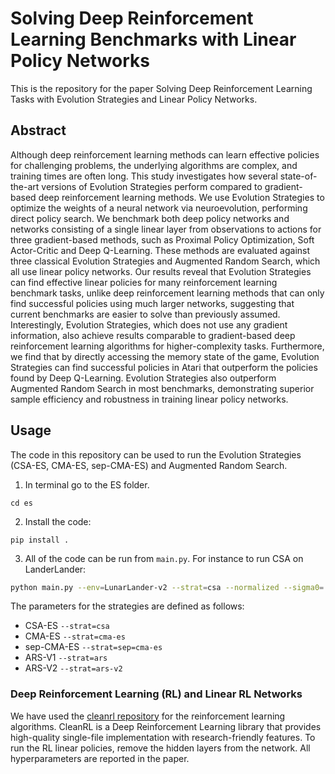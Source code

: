 # Solving Deep Reinforcement Learning Benchmarks with Linear Policy Networks

This is the repository for the paper Solving Deep Reinforcement Learning Tasks with
Evolution Strategies and Linear Policy Networks.

## Abstract

Although deep reinforcement learning methods can learn effective policies for challenging problems, the
underlying algorithms are complex, and training times are often long. This study investigates how several
state-of-the-art versions of Evolution Strategies perform compared to gradient-based deep reinforcement
learning methods. We use Evolution Strategies to optimize the weights of a neural network via neuroevolution,
performing direct policy search. We benchmark both deep policy networks and networks consisting of a
single linear layer from observations to actions for three gradient-based methods, such as Proximal Policy
Optimization, Soft Actor-Critic and Deep Q-Learning. These methods are evaluated against three classical
Evolution Strategies and Augmented Random Search, which all use linear policy networks. Our results reveal
that Evolution Strategies can find effective linear policies for many reinforcement learning benchmark tasks,
unlike deep reinforcement learning methods that can only find successful policies using much larger networks,
suggesting that current benchmarks are easier to solve than previously assumed. Interestingly, Evolution
Strategies, which does not use any gradient information, also achieve results comparable to gradient-based deep
reinforcement learning algorithms for higher-complexity tasks. Furthermore, we find that by directly accessing
the memory state of the game, Evolution Strategies can find successful policies in Atari that outperform the
policies found by Deep Q-Learning. Evolution Strategies also outperform Augmented Random Search in most
benchmarks, demonstrating superior sample efficiency and robustness in training linear policy networks.

##  Usage

The code in this repository can be used to run the Evolution Strategies (CSA-ES, CMA-ES, sep-CMA-ES) and Augmented Random Search.

1. In terminal go to the ES folder.
```
cd es
```

2. Install the code:
```
pip install .
```

3. All of the code can be run from `main.py`. For instance to run CSA on LanderLander:

  ```bash
  python main.py --env=LunarLander-v2 --strat=csa --normalized --sigma0=.5 --lamb=16 --seed=10 --test_every=25 
  ```

The parameters for the strategies are defined as follows:

- CSA-ES `--strat=csa`
- CMA-ES `--strat=cma-es`
- sep-CMA-ES `--strat=sep=cma-es`
- ARS-V1 `--strat=ars`
- ARS-V2 `--strat=ars-v2`


### Deep Reinforcement Learning (RL) and Linear RL Networks
We have used the [cleanrl repository](github.com/vwxyzjn/cleanrl) for the reinforcement learning algorithms. CleanRL is a Deep Reinforcement Learning library that provides high-quality single-file implementation with research-friendly features. To run the RL linear policies, remove the hidden layers from the network. All hyperparameters are reported in the paper.


<!-- ## Citation

```
@article{wong2024solving,
  title={Solving Deep Reinforcement Learning Benchmarks with Linear Policy Networks},
  author={Wong, Annie and de Nobel, Jacob and B{\"a}ck, Thomas and Plaat, Aske and Kononova, Anna V},
  journal={arXiv preprint arXiv:2402.06912},
  year={2024}
}
``` -->